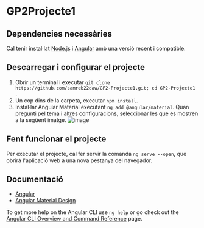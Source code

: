 # GP2Projecte1

## Dependencies necessàries

Cal tenir instal·lat <a href="https://nodejs.org/en/download/">Node.js</a> i <a href="https://angular.io/guide/setup-local">Angular</a> amb una versió recent i compatible.

## Descarregar i configurar el projecte

1.  Obrir un terminal i executar `git clone https://github.com/samreb22daw/GP2-Projecte1.git; cd GP2-Projecte1` .<br>
2.  Un cop dins de la carpeta, executar `npm install`. <br>
3.  Instal·lar Angular Material executant `ng add @angular/material`. Quan pregunti pel tema i altres configuracions, seleccionar les que es mostren a la següent imatge.
![image](https://user-images.githubusercontent.com/113675350/203396133-67d25f8b-3469-4f22-8016-220886c4070d.png)



## Fent funcionar el projecte

Per executar el projecte, cal fer servir la comanda `ng serve --open`, que obrirà l'aplicació web a una nova pestanya del navegador.


## Documentació
<ul>
  <li><a href="https://angular.io/">Angular</a></li>
  <li><a href="https://material.angular.io/">Angular Material Design</a></li>
</ul>

To get more help on the Angular CLI use `ng help` or go check out the [Angular CLI Overview and Command Reference](https://angular.io/cli) page.
